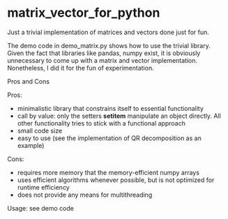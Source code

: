 # matrix_vector_for_python
Just a trivial implementation of matrices and vectors done just for fun.

The demo code in demo_matrix.py shows how to use the trivial library. Given the fact that libraries like pandas, numpy exist, it is obviously unnecessary to come up with a matrix and vector implementation. Nonetheless, I did it for the fun of experimentation.


Pros and Cons

Pros:

+ minimalistic library that constrains itself to essential functionality
+ call by value: only the setters __setitem__ manipulate an object directly. All other functionality tries to stick with a functional approach
+ small code size
+ easy to use (see the implementation of QR decomposition as an example)

Cons:

+ requires more memory that the memory-efficient numpy arrays
+ uses efficient algorithms whenever possible, but is not optimized for runtime efficiency
+ does not provide any means for multithreading

Usage: see demo code
